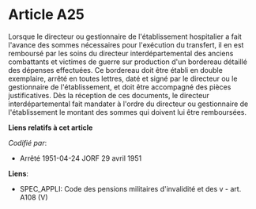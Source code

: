 # Article A25

Lorsque le directeur ou gestionnaire de l'établissement hospitalier a fait l'avance des sommes nécessaires pour l'exécution
du transfert, il en est remboursé par les soins du directeur interdépartemental des anciens combattants et victimes de guerre
sur production d'un bordereau détaillé des dépenses effectuées. Ce bordereau doit être établi en double exemplaire, arrêté en
toutes lettres, daté et signé par le directeur ou le gestionnaire de l'établissement, et doit être accompagné des pièces
justificatives. Dès la réception de ces documents, le directeur interdépartemental fait mandater à l'ordre du directeur ou
gestionnaire de l'établissement le montant des sommes qui doivent lui être remboursées.

**Liens relatifs à cet article**

_Codifié par_:

  - Arrêté 1951-04-24 JORF 29 avril 1951

**Liens**:

  - SPEC_APPLI: Code des pensions militaires d'invalidité et des v - art. A108 (V)
